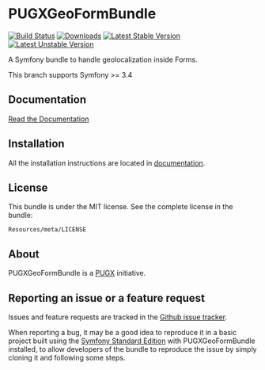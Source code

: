 PUGXGeoFormBundle
=================

[![Build Status](https://travis-ci.org/PUGX/PUGXGeoFormBundle.png?branch=master)](https://travis-ci.org/PUGX/PUGXGeoFormBundle)
[![Downloads](https://poser.pugx.org/pugx/geo-form-bundle/d/total.png)](https://packagist.org/packages/pugx/geo-form-bundle)
[![Latest Stable Version](https://poser.pugx.org/pugx/geo-form-bundle/version.png)](https://packagist.org/packages/pugx/geo-form-bundle)
[![Latest Unstable Version](https://poser.pugx.org/pugx/geo-form-bundle/v/unstable.png)](https://packagist.org/packages/pugx/geo-form-bundle)

A Symfony bundle to handle geolocalization inside Forms.

This branch supports Symfony >= 3.4

Documentation
-------------

[Read the Documentation](https://github.com/PUGX/PUGXGeoFormBundle/blob/master/Resources/doc/index.md)

Installation
------------

All the installation instructions are located in [documentation](https://github.com/PUGX/PUGXGeoFormBundle/blob/master/Resources/doc/index.md).

License
-------

This bundle is under the MIT license. See the complete license in the bundle:

    Resources/meta/LICENSE

About
-----

PUGXGeoFormBundle is a [PUGX](https://github.com/PUGX) initiative.


Reporting an issue or a feature request
---------------------------------------

Issues and feature requests are tracked in the [Github issue tracker](https://github.com/PUGX/PUGXGeoFormBundle/issues).

When reporting a bug, it may be a good idea to reproduce it in a basic project
built using the [Symfony Standard Edition](https://github.com/symfony/symfony-standard)
with PUGXGeoFormBundle installed, to allow developers of the bundle to reproduce the issue by simply cloning it
and following some steps.
